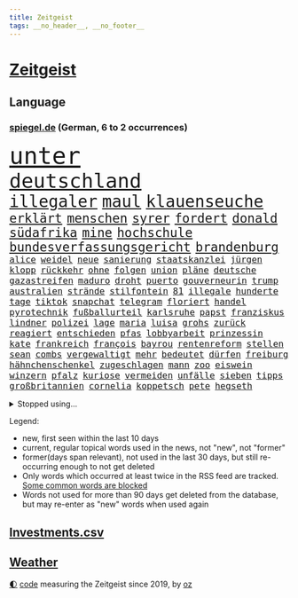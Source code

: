```yaml
---
title: Zeitgeist
tags: __no_header__, __no_footer__
---
```


# [Zeitgeist](https://oliz.io/zeitgeist/)

## Language

<h3><a href="https://www.spiegel.de" target="_blank">spiegel.de</a> (German, 6 to 2 occurrences)</h3>
<p style="font-family:monospace">
<span style="font-size:32pt"><a href="news_links.html#unter" class="current">unter</a></span>
<br>
<span style="font-size:27pt"><a href="news_links.html#deutschland" class="current">deutschland</a></span>
<br>
<span style="font-size:22pt"><a href="news_links.html#illegaler" class="current">illegaler</a></span>
<span style="font-size:22pt"><a href="news_links.html#maul" class="current">maul</a></span>
<span style="font-size:22pt"><a href="news_links.html#klauenseuche" class="new">klauenseuche</a></span>
<br>
<span style="font-size:17pt"><a href="news_links.html#erklärt" class="current">erklärt</a></span>
<span style="font-size:17pt"><a href="news_links.html#menschen" class="current">menschen</a></span>
<span style="font-size:17pt"><a href="news_links.html#syrer" class="current">syrer</a></span>
<span style="font-size:17pt"><a href="news_links.html#fordert" class="current">fordert</a></span>
<span style="font-size:17pt"><a href="news_links.html#donald" class="current">donald</a></span>
<span style="font-size:17pt"><a href="news_links.html#südafrika" class="current">südafrika</a></span>
<span style="font-size:17pt"><a href="news_links.html#mine" class="current">mine</a></span>
<span style="font-size:17pt"><a href="news_links.html#hochschule" class="current">hochschule</a></span>
<span style="font-size:17pt"><a href="news_links.html#bundesverfassungsgericht" class="current">bundesverfassungsgericht</a></span>
<span style="font-size:17pt"><a href="news_links.html#brandenburg" class="current">brandenburg</a></span>
<br>
<span style="font-size:12pt"><a href="news_links.html#alice" class="current">alice</a></span>
<span style="font-size:12pt"><a href="news_links.html#weidel" class="current">weidel</a></span>
<span style="font-size:12pt"><a href="news_links.html#neue" class="current">neue</a></span>
<span style="font-size:12pt"><a href="news_links.html#sanierung" class="current">sanierung</a></span>
<span style="font-size:12pt"><a href="news_links.html#staatskanzlei" class="new">staatskanzlei</a></span>
<span style="font-size:12pt"><a href="news_links.html#jürgen" class="current">jürgen</a></span>
<span style="font-size:12pt"><a href="news_links.html#klopp" class="current">klopp</a></span>
<span style="font-size:12pt"><a href="news_links.html#rückkehr" class="current">rückkehr</a></span>
<span style="font-size:12pt"><a href="news_links.html#ohne" class="current">ohne</a></span>
<span style="font-size:12pt"><a href="news_links.html#folgen" class="current">folgen</a></span>
<span style="font-size:12pt"><a href="news_links.html#union" class="current">union</a></span>
<span style="font-size:12pt"><a href="news_links.html#pläne" class="current">pläne</a></span>
<span style="font-size:12pt"><a href="news_links.html#deutsche" class="current">deutsche</a></span>
<span style="font-size:12pt"><a href="news_links.html#gazastreifen" class="current">gazastreifen</a></span>
<span style="font-size:12pt"><a href="news_links.html#maduro" class="current">maduro</a></span>
<span style="font-size:12pt"><a href="news_links.html#droht" class="current">droht</a></span>
<span style="font-size:12pt"><a href="news_links.html#puerto" class="current">puerto</a></span>
<span style="font-size:12pt"><a href="news_links.html#gouverneurin" class="new">gouverneurin</a></span>
<span style="font-size:12pt"><a href="news_links.html#trump" class="current">trump</a></span>
<span style="font-size:12pt"><a href="news_links.html#australien" class="current">australien</a></span>
<span style="font-size:12pt"><a href="news_links.html#strände" class="current">strände</a></span>
<span style="font-size:12pt"><a href="news_links.html#stilfontein" class="current">stilfontein</a></span>
<span style="font-size:12pt"><a href="news_links.html#81" class="current">81</a></span>
<span style="font-size:12pt"><a href="news_links.html#illegale" class="current">illegale</a></span>
<span style="font-size:12pt"><a href="news_links.html#hunderte" class="current">hunderte</a></span>
<span style="font-size:12pt"><a href="news_links.html#tage" class="current">tage</a></span>
<span style="font-size:12pt"><a href="news_links.html#tiktok" class="current">tiktok</a></span>
<span style="font-size:12pt"><a href="news_links.html#snapchat" class="current">snapchat</a></span>
<span style="font-size:12pt"><a href="news_links.html#telegram" class="current">telegram</a></span>
<span style="font-size:12pt"><a href="news_links.html#floriert" class="new">floriert</a></span>
<span style="font-size:12pt"><a href="news_links.html#handel" class="current">handel</a></span>
<span style="font-size:12pt"><a href="news_links.html#pyrotechnik" class="current">pyrotechnik</a></span>
<span style="font-size:12pt"><a href="news_links.html#fußballurteil" class="new">fußballurteil</a></span>
<span style="font-size:12pt"><a href="news_links.html#karlsruhe" class="current">karlsruhe</a></span>
<span style="font-size:12pt"><a href="news_links.html#papst" class="current">papst</a></span>
<span style="font-size:12pt"><a href="news_links.html#franziskus" class="current">franziskus</a></span>
<span style="font-size:12pt"><a href="news_links.html#lindner" class="current">lindner</a></span>
<span style="font-size:12pt"><a href="news_links.html#polizei" class="current">polizei</a></span>
<span style="font-size:12pt"><a href="news_links.html#lage" class="current">lage</a></span>
<span style="font-size:12pt"><a href="news_links.html#maria" class="current">maria</a></span>
<span style="font-size:12pt"><a href="news_links.html#luisa" class="new">luisa</a></span>
<span style="font-size:12pt"><a href="news_links.html#grohs" class="current">grohs</a></span>
<span style="font-size:12pt"><a href="news_links.html#zurück" class="current">zurück</a></span>
<span style="font-size:12pt"><a href="news_links.html#reagiert" class="current">reagiert</a></span>
<span style="font-size:12pt"><a href="news_links.html#entschieden" class="current">entschieden</a></span>
<span style="font-size:12pt"><a href="news_links.html#pfas" class="new">pfas</a></span>
<span style="font-size:12pt"><a href="news_links.html#lobbyarbeit" class="new">lobbyarbeit</a></span>
<span style="font-size:12pt"><a href="news_links.html#prinzessin" class="current">prinzessin</a></span>
<span style="font-size:12pt"><a href="news_links.html#kate" class="current">kate</a></span>
<span style="font-size:12pt"><a href="news_links.html#frankreich" class="current">frankreich</a></span>
<span style="font-size:12pt"><a href="news_links.html#françois" class="current">françois</a></span>
<span style="font-size:12pt"><a href="news_links.html#bayrou" class="current">bayrou</a></span>
<span style="font-size:12pt"><a href="news_links.html#rentenreform" class="new">rentenreform</a></span>
<span style="font-size:12pt"><a href="news_links.html#stellen" class="current">stellen</a></span>
<span style="font-size:12pt"><a href="news_links.html#sean" class="current">sean</a></span>
<span style="font-size:12pt"><a href="news_links.html#combs" class="current">combs</a></span>
<span style="font-size:12pt"><a href="news_links.html#vergewaltigt" class="current">vergewaltigt</a></span>
<span style="font-size:12pt"><a href="news_links.html#mehr" class="current">mehr</a></span>
<span style="font-size:12pt"><a href="news_links.html#bedeutet" class="current">bedeutet</a></span>
<span style="font-size:12pt"><a href="news_links.html#dürfen" class="current">dürfen</a></span>
<span style="font-size:12pt"><a href="news_links.html#freiburg" class="current">freiburg</a></span>
<span style="font-size:12pt"><a href="news_links.html#hähnchenschenkel" class="new">hähnchenschenkel</a></span>
<span style="font-size:12pt"><a href="news_links.html#zugeschlagen" class="new">zugeschlagen</a></span>
<span style="font-size:12pt"><a href="news_links.html#mann" class="current">mann</a></span>
<span style="font-size:12pt"><a href="news_links.html#zoo" class="current">zoo</a></span>
<span style="font-size:12pt"><a href="news_links.html#eiswein" class="new">eiswein</a></span>
<span style="font-size:12pt"><a href="news_links.html#winzern" class="new">winzern</a></span>
<span style="font-size:12pt"><a href="news_links.html#pfalz" class="current">pfalz</a></span>
<span style="font-size:12pt"><a href="news_links.html#kuriose" class="current">kuriose</a></span>
<span style="font-size:12pt"><a href="news_links.html#vermeiden" class="current">vermeiden</a></span>
<span style="font-size:12pt"><a href="news_links.html#unfälle" class="current">unfälle</a></span>
<span style="font-size:12pt"><a href="news_links.html#sieben" class="current">sieben</a></span>
<span style="font-size:12pt"><a href="news_links.html#tipps" class="current">tipps</a></span>
<span style="font-size:12pt"><a href="news_links.html#großbritannien" class="current">großbritannien</a></span>
<span style="font-size:12pt"><a href="news_links.html#cornelia" class="current">cornelia</a></span>
<span style="font-size:12pt"><a href="news_links.html#koppetsch" class="new">koppetsch</a></span>
<span style="font-size:12pt"><a href="news_links.html#pete" class="current">pete</a></span>
<span style="font-size:12pt"><a href="news_links.html#hegseth" class="current">hegseth</a></span>
</p>
<details>
<summary>Stopped using...</summary>
<p class="former" style="font-size:12pt">
alexej(1545) co₂(1545) gesundheitsminister(1545) nawalny(1545) verhandelt(1545) kurzfristig(1544) liste(1544) neuseeland(1544) verpflichtet(1544) vorbereitet(1544) eindruck(1543) modelle(1543) präsentieren(1543) tempo(1543) gemeinden(1542) pandemie(1542) and(1541) fürchtet(1541) generalsekretär(1541) geworfen(1541) kriminellen(1541) mario(1541) razzia(1541) treffer(1541) besiegt(1540) reiche(1540) ausländische(1539) erfolge(1539) leisten(1539) rezept(1539) richtige(1539) stößt(1539) tests(1539) träumen(1539) weltweite(1539) überwinden(1539) amerikanische(1538) bauen(1538) einreisen(1538) emmanuel(1538) macron(1538) schlimm(1538) stoßen(1538) summe(1538) teheran(1538) teilte(1538) unrecht(1538) versorgt(1538) beraten(1537) leichter(1537) signal(1537) teilnehmen(1537) verlierer(1537) besetzt(1536) maßnahme(1536) rat(1536) verpassen(1536) voraus(1536) gesamte(1535) klage(1535) reduziert(1535) werke(1535) halbfinale(1534) klingt(1534) vorsitzenden(1534) bahnhof(1533) eintracht(1533) lager(1533) spott(1533) betreiber(1532) langfristig(1532) wies(1532) wähler(1532) meinem(1531) riesige(1531) radikale(1530) unterricht(1530) wohnhaus(1530) einsetzen(1529) song(1529) euparlament(1528) entscheidenden(1527) veranstalter(1527) verschwand(1527) tür(1525) ermittlern(1523) olympische(1523) warm(1523) william(1523) begeistert(1522) gründen(1522) berühmten(1521) betrifft(1520) erfüllt(1520) frisch(1520) aufgetaucht(1519) ehe(1519) einreise(1519) wahrscheinlich(1519) gewinn(1518) hinten(1515) schriftsteller(1515) kooperation(1514) informiert(1512) pleite(1512) klasse(1507) gelandet(1506) schaut(1505) thüringer(1504) provoziert(1500) versorgung(1500) vormarsch(1416) panzer(1411) zusammenbruch(1396) krieges(1319) drohende(1302) kleidung(1281) auswärtige(1278) autoren(1265) insbesondere(1262) king(1216) universität(1207) gemeinschaft(1202) gehälter(1199) nfl(1191) kursieren(1180) fachkräfte(1172) stern(1168) magazin(1160) verteidiger(1154) lieferungen(1153) militärischen(1137) invasion(1114) verschiedenen(1109) krebs(1079) geplatzt(1078) spielern(1076) explosionen(1073) betreibt(1048) mbappé(1045) erneuerbare(1024) flüchten(1006) günstiger(1006) wiederaufbau(1002) fußballerinnen(997) durchsuchen(986) großmutter(978) debattiert(943) ausbauen(942) iii(940) bedarf(938) veröffentlichen(928) baum(921) vermissten(921) zuwanderung(921) osnabrück(918) schließlich(913) namens(901) stören(896) legal(895) aufmerksam(872) 05(863) hände(862) gott(857) lula(846) entstehen(844) ersetzt(842) hit(813) mama(797) ulm(781) spion(780) böhmermann(773) geheim(767) 4(764) testet(764) kommentiert(759) nico(756) airbus(752) gekündigt(744) gelegenheit(744) gestalten(742) aufgelöst(740) opfers(737) dritter(736) mag(730) minderjährige(709) wasserstoff(705) openai(700) technologie(700) verschleppt(693) manöver(692) dfbpokal(681) brauche(679) instituts(674) toll(671) wurzeln(669) gala(662) hamilton(661) lewis(661) spiegelreport(660) stürme(658) wendepunkt(658) tragischen(653) hinweg(652) optionen(645) hauptrolle(643) errichten(637) kippen(636) zittern(636) 13jährige(633) samuel(616) tickets(610) berühmtesten(595) erheblich(594) florenz(590) mohammed(583) mahnen(582) lebensgefährlich(581) partien(580) kylian(570) budget(569) obersten(554) ralf(554) vorlegen(550) quellen(549) awards(546) popstars(542) vertrauter(542) essener(539) erderwärmung(537) football(522) entpuppt(521) service(516) folter(511) meyer(500) alaska(494) fraktion(491) 24jährige(489) 42(488) american(488) zusammengebrochen(479) gewinner(477) neuauflage(473) miliz(472) ständige(464) comedian(461) isst(461) rief(460) darstellung(458) berüchtigte(457) nachbarland(452) eröffnung(451) besetzung(450) bahnsteig(447) lahmgelegt(444) kundgebungen(442) gravierenden(441) 2035(439) nahost(434) willkommen(430) betonte(429) gefährlichsten(425) vulkanausbruch(424) menschenrechte(422) cottbus(420) herbe(420) dokument(419) flensburg(419) mangelt(417) via(414) hasst(413) wegfallen(410) signalisiert(409) aufzeichnungen(406) stationieren(403) haftstrafen(398) ließe(396) ruanda(396) taugt(389) demnächst(385) wackelt(384) 18jährige(383) bestraft(383) falls(383) dubai(381) 93(380) stuttgarter(379) größe(378) historischer(374) kriegsschiffe(374) oberverwaltungsgericht(372) brasilianische(369) grande(368) hugh(368) erfuhr(365) gezahlt(365) mehrfamilienhaus(365) immunität(364) schwarzgrün(362) eilantrag(360) mögen(360) you(360) operation(359) abermals(357) christina(355) ruiniert(353) droge(352) wettkampf(349) arbeitsminister(345) rüsten(344) sony(343) vorbereiten(343) wofür(342) anwesend(341) anpassung(340) beantragt(340) gepäck(339) jackson(337) exmann(336) haag(334) territorium(329) gratuliert(328) festhalten(325) herausforderer(325) vergewaltigungen(325) vergibt(323) fahndet(319) gefälschte(319) jena(317) mitarbeiterin(317) lebenslang(315) historisch(314) digitalpakt(312) mallorca(311) manfred(311) 74(308) frühe(308) regimes(307) kanzlerin(303) schreibtisch(299) usmedien(298) held(297) schülerinnen(297) superreichen(296) stammen(295) dienen(294) sarah(294) 1982(293) dortmunds(292) legten(292) rheinmetall(292) hessischen(290) fotografiert(289) märkte(289) klettert(287) spitzenkandidaten(287) klagte(286) georg(285) erfolgreicher(282) überlassen(282) mischung(281) pole(281) schmerzensgeld(280) matchwinner(279) 18jährigen(278) aufsichtsrat(278) lieder(277) dokumentation(276) flossen(276) stemmt(276) boxer(275) drittes(275) reiht(274) bewerten(273) 2029(271) fester(271) riskante(271) staatschefs(270) infos(268) katja(268) milliardengeschäft(266) königlichen(263) brutale(262) grauen(262) 44(261) elektromobilität(261) techniken(261) boykottieren(257) grandiosen(257) eurowings(256) milliardäre(256) escooter(255) ausgeweitet(252) pelosi(252) kirchen(251) engel(249) oberster(249) starkregen(249) autobranche(247) figuren(247) kommentieren(247) akteure(245) handwerk(245) mclaren(245) römische(245) vereinbaren(245) 111(244) auswärtiges(243) mücken(243) verlaufen(243) angeschlagenen(241) orthodoxe(241) amtsgericht(237) jeweiligen(237) systematisch(237) quartal(235) nachfolgerin(234) positive(234) wandel(234) eingestürzt(233) eskalieren(233) attentats(231) lando(231) norris(231) weibchen(230) kryptowährung(229) films(228) stationierung(228) bande(227) perfekt(227) sportlerinnen(227) schärferes(225) ultrarechte(225) var(225) eigenheim(224) sternschnuppen(224) vergnügen(224) lebenserwartung(223) organisiert(222) heinz(221) europäisches(220) entwirft(219) reus(218) juan(217) resolution(216) beißt(215) kennedy(215) eras(213) ausgesagt(212) marschieren(212) flick(211) hansi(211) uswahlen(211) verschwundenen(210) zitiert(210) eingesperrt(209) einsteigen(208) plünderungen(206) diebstahls(205) extremwetter(205) bewegende(204) suchten(204) rekordsumme(203) berüchtigt(201) sportgeschichte(200) übte(199) rückblick(196) beschweren(195) gabriel(193) lösungen(193) potenziell(193) magie(192) kocht(190) sklerose(189) krone(188) wachsende(187) abgelöst(186) beschleunigt(186) gefälschten(186) jemanden(186) nationalhymne(184) performance(182) 25jährigen(181) ariana(180) popsängerin(180) tops(180) guirassy(178) serhou(178) autounfall(177) standorten(177) vergewaltigte(177) legende(176) kalt(175) überwiegend(175) beziehen(174) kalender(174) stabilität(174) baseball(173) schleppen(173) wiegt(173) flohen(172) music(172) immens(171) massen(171) unwettern(171) weltgesundheitsorganisation(169) parat(168) qualifying(167) schalten(166) tirol(166) wohnzimmer(166) anruf(164) meldeten(164) monatlichen(164) erdloch(163) raumfahrtsparte(163) donezk(162) externe(162) geschäftsmodell(162) merkt(160) endlosen(159) derart(158) verstorben(157) badewanne(156) deckeln(156) anrichten(155) brutalität(154) eiszeit(154) entsprechende(154) gräben(154) komödie(154) postete(154) buckelwal(153) reuter(153) schwierigen(153) pennsylvania(152) geurteilt(150) stechen(150) feststellen(149) freundschaften(148) nicolas(148) privatjets(148) radio(148) toskana(148) ermorden(147) ideologische(147) skepsis(147) tatwaffe(147) werft(147) zukommt(147) ermordete(146) fahnenflucht(146) yoga(146) austin(145) penis(145) schau(145) secret(145) änderung(145) gangs(143) shogun(143) uspolitik(143) altstadt(142) jones(142) gelohnt(141) highlights(141) nutze(141) spendengelder(141) aggressive(140) arbeitskräften(140) befeuert(140) freistaat(140) nationalistische(140) schwerin(140) brandanschlägen(139) hügel(139) menschlicher(138) nähert(138) status(138) weint(138) geknackt(136) gezielte(135) transformation(135) impfgegner(133) belege(132) entlassungen(132) vollzieht(130) anhaltende(129) ausgetauscht(129) beschmiert(129) borg(129) gleicht(129) verfasst(129) verursachen(129) viren(129) benutzte(128) reichtum(128) trauriger(128) abstürzen(127) sonnenschein(127) 1992(126) elektrolimousine(126) risse(126) woidke(126) rogan(125) schuster(125) zwischenbilanz(125) lichtblick(124) carpenter(123) multiple(123) vergangen(123) ohrfeige(122) sergej(122) einmarsch(121) states(121) swing(121) profiteure(120) sahen(120) rose(119) bakterien(118) großbrand(118) zweistelligen(118) überrollt(118) borkum(117) filmt(117) flüchtet(117) image(117) zugriff(117) erstaunliche(115) vertriebenen(115) mtv(114) neunten(114) vereinte(114) kathrin(113) landesverbände(113) zweitgrößte(113) bewirbt(112) bezwingt(111) espresso(111) wolfsburg(111) jugendtrainer(110) ausdauer(109) mathematik(109) stationiert(109) covorsitzende(108) gratulieren(108) nordseeinsel(108) anlässlich(107) erleichterte(107) vollstreckt(107) wohnkosten(107) gebannt(106) jährliche(106) mönchengladbach(106) speziellen(106) berühmter(105) bundesligasamstag(105) galaxy(105) heikle(105) versteckte(105) schwachstellen(104) universum(104) aufsichtsratschef(103) belastung(103) berlinneukölln(103) code(103) fremder(103) rausgeworfen(103) geldbeutel(101) 1200(100) befunden(99) bernhard(99) flexible(99) jim(99) jurist(99) washingtons(99) überstand(99) energiepreise(98) kaufprämie(98) sigmar(98) kommissionschefin(97) angeschwemmt(96) größtem(96) sparmaßnahmen(96) unobericht(96) bescheiden(95) silke(95) 2500(94) gomez(94) selena(94) lkwfahrer(93) mathe(93) übergossen(93) 37jähriger(92) buckingham(91) doppelpack(91) pikante(91) einseitige(90) fußballstars(90) handelskammer(90) konsole(90) liechtenstein(90) maßregelvollzug(90) raygun(90) ruprecht(90) siegesserie(90) voigt(90) barnier(89) schärferer(89) spiegelredakteure(89) verletzende(89) zerlegen(89) messe(88) nachlesen(88) playstation(88) shops(88) unterschreibt(88) volkswagenkrise(88) beurteilt(87) eilt(87) konrad(87) kunstwelt(87) staatsgebiet(87) zumutungen(87) distanzen(86) gezockt(86) mehrheitsverhältnisse(86) na(86) trendsport(86) warnzeichen(86) weine(86) anzupassen(85) bewährungsstrafe(85) freies(85) selfies(85) statue(85) vaude(85) wiesbaden(85) bekäme(84) bundesweite(84) geschäftsräume(84) kommandeur(84) milizionäre(84) natürliche(84) rettungswagen(84) sturmgewehr(84) cdukanzlerkandidat(83) enttäuschten(83) fotografieren(83) unsterblich(83) verschenken(83) wohngebäude(83) zerstückelt(83) 182(82) anzeigen(82) dubiose(82) erlaubnis(82) gerechte(82) medizinern(82) mutterschaft(82) voraussichtlich(82) antisemitischen(81) ballerina(81) formel1weltmeister(81) geladen(81) horner(81) irgendwie(81) krankenstand(81) liveticker(81) strompreisen(81) veranstaltungen(81) modifizierte(80) überwachungskamera(80) delay(79) drastischen(79) echter(79) expolizist(79) fotoausstellung(79) schuhe(79) vwkonzern(79) we(79) zeitgeist(79) fortuna(78) kelly(78) knoten(78) patzer(78) speist(78) völkerrechtler(78) überproduktion(78) fokussieren(77) klimaaktivistin(77) korea(77) robben(77) sprengt(77) stadtautobahn(77) diversity(76) leihgabe(76) stiefeln(76) ängste(76) antoine(75) cdukandidat(75) infektionen(75) stromausfälle(75) bemängelt(74) bereist(74) entleert(74) konkreten(74) seitenhieb(74) hausbesuche(73) kleinigkeiten(73) modegeschäft(73) neuerung(73) olympiastadion(73) 7000(72) bcg(72) campbell(72) kulturellen(72) laufenden(72) malta(72) rutte(72) unentbehrlich(72) bewerber(71) bowles(71) camillas(71) dimensionen(71) gestimmt(71) grant(71) hiobsbotschaft(71) joker(71) nike(71) pornos(71) rauchverbot(71) verblüfft(71) wurst(71) fight(70) gelbrot(70) gelungene(70) mehrjährige(70) nette(70) norbert(70) verewigt(70) verwundeten(70) baseballprofi(69) empfehlenswert(69) exemplare(69) flüchtlingsboot(69) kunstszene(69) memoiren(69) moeller(69) votum(69) 1600(68) andersdenkende(68) fünfeinhalb(68) präzise(68) tierarten(68) wille(68) abrechnung(67) auslandsreisen(67) cumexskandal(67) eingelegt(67) schachbrett(67) stagniert(67) besorgnis(66) bundesligatopspiel(66) klopfen(66) taiwans(66) betrugsmasche(65) eingestiegen(65) größeres(65) inhaftiert(65) zunehmen(65) 320(64) friedlichen(64) gefoltert(64) gerd(64) gerichtssaal(64) grausamkeit(64) milan(64) spiegeljournalistin(64) symbolisch(64) verfallsdatum(64) bröning(63) eddie(63) hansjoachim(63) importe(63) leseempfehlungen(63) paartherapeutin(63) preisträgern(63) unterwerfung(63) wissenschaftsredaktion(63) zwangsarbeit(63) anschaffen(62) bestattet(62) callcenter(62) exsoldat(62) okay(62) sportvorstand(62) befinde(61) globales(61) unzählige(61) ansonsten(60) aufzuschreiben(60) lebenszeichen(60) mafiöser(60) martialisch(60) schnellere(60) this(60) vogue(60) ausleihen(59) braven(59) leere(59) mischte(59) 8(58) bekenntnis(58) bewaffnung(58) einzubringen(58) enormer(58) kifirma(58) meteorologe(58) schwangerschaftsabbruch(58) asia(57) bekämen(57) bewegenden(57) erwachsen(57) geladene(57) tarife(57) tiefgreifende(57) vollkommen(57) watzke(57) überwachungskameras(57) durchsuchungen(56) enkeltrickbetrüger(56) evpchef(56) fahrräder(56) fsv(56) straßenverkehrsordnung(56) tanzen(56) verständigung(56) ausgegeben(55) pein(55) rki(55) stopp(55) wolfsburgs(55) zusagen(55) arztes(54) obduktion(54) abschaltung(53) aufgeholt(53) leichenteile(53) unfallopfer(53) vorweihnachtszeit(53) ausgeräumt(52) fashionindustrie(52) koalitionsvertrag(52) label(52) supersportwagen(52) umgebracht(52) unterschreiben(52) drogenmafia(51) kassieren(51) organspende(51) rappt(51) tagesschau(51) abgedreht(50) berühmtem(50) betracht(50) broadway(50) deutschem(50) euland(50) richtete(50) stadionverbote(50) anfühlt(49) covid19(49) kompakt(49) saarbrücken(49) teenagers(49) umgestellt(49) characterai(48) gewaltiger(48) jayz(48) kulinarische(48) nachwuchses(48) organe(48) schauspielstar(48) sommerzeit(48) gruselkabinett(47) michail(47) vorwirft(47) arbeitskosten(46) board(46) gewaltige(46) inmitten(46) maßstäbe(46) alkoholmissbrauch(45) bianca(45) dhabi(45) gefangener(45) herrschern(45) machtverteilung(45) militärbündnis(45) mitarbeitenden(45) umweltminister(45) kongress(44) rundfunkbeitrag(44) silva(44) sonderzug(44) angehört(43) anstrengungen(43) beharrt(43) ermöglichte(43) errechnet(43) cd(42) chatgruppen(42) patronen(42) ungebremst(42) candela(41) crasht(41) kleidungsstück(41) verursacher(41) camus(40) platzierung(40) wohlfühlen(40) zukunftspläne(40) badenoch(39) beiträgen(39) boykottierte(39) einhalten(39) genuss(39) kemi(39) persönlicher(39) sonntags(39) süd(39) wahlbeeinflussung(39) zuschüsse(39) 2800(38) influencerinnen(38) murphy(38) palästinenserhilfswerks(38) vortag(38) cdupolitikerin(37) feministische(37) jill(37) menschenrechtsorganisation(37) versäumnisse(37) zurückgemeldet(37) 343(36) dobrindt(36) justizministerium(36) meistgehörte(36) nachhaltige(36) paus(36) staatsstreich(36) sätze(36) übergabe(36) 1800(35) amused(35) ausgaben(35) berüchtigten(35) binden(35) cop(35) meines(35) lawrow(34) lost(34) minderheitsregierung(34) oszetreffen(34) trockenen(34) verbesserungen(34) weihnachtsgeld(34) wmkampf(34) australiens(33) columbia(33) dominanten(33) radsportler(33) ripley(33) wirtschaftswissenschaftler(33) abschreiben(32) amtierende(32) hütte(32) improvisieren(32) lobte(32) royale(32) angestellte(31) gewalttätige(31) gisele(31) greenpeace(31) hülkenberg(31) isabell(31) partnern(31) arktis(30) buchungstrick(30) camilla(30) läuten(30) notredame(30) schnellstmöglich(30) unsicherer(30) uskongress(30) vorindustriellen(30) wahlkampfmodus(30) wal(30) apotheke(29) jahrelange(29) kulturell(29) millionenbereich(29) untermauern(29) üppiger(29) brandmauer(28) crewmitgliedern(28) elternhaus(28) mourinho(28) schmerz(28) benennen(27) bukarest(27) coote(27) infowars(27) inhaftieren(27) lagerhalle(27) onion(27) parodie(27) rita(27) satirezeitschrift(27) antiken(26) argentinischen(26) julius(26) keirin(26) medienberichte(26) provokationen(26) wimmelt(26) aufklären(25) geduld(25) høiby(25) kronprinzessin(25) marius(25) mondlandung(25) olympiabewerbung(25) val(25) weitreichenden(25) banane(24) gerald(24) mettemarits(24) prophezeit(24) restriktive(24) angereist(23) diente(23) ernennt(23) mettemarit(23) mini(23) verfrüht(23) befreiung(22) fahnen(22) nachgewiesen(22) todoliste(22) toxischer(22) bswgründerin(21) oz(21) preisschock(21) stiefmutter(21) tennisplatz(21) texten(21) zigaretten(21) angehören(20) begreifen(20) drohendes(20) ertragen(20) französin(20) hapert(20) ios(20) krankenversicherungen(20) rekordverdächtige(20) hinlegen(19) weltpolitik(19) geschäftsleute(18) hilfsorganisation(18) proeuropäische(18) ruinieren(18) toxische(18) billiganbieter(17) chefredakteurin(17) epochal(17) evan(17) lawrence(17) liren(17) nan(17) 62jährige(16) botox(16) handballem(16) mitangeklagten(16) verbindliche(16) veruntreut(16) bleibende(15) bluesky(15) freispruch(15) popsuperstar(15) räumung(15) spionageabwehr(15) vereinigung(15) einstecken(14) fußstapfen(14) mitgliederversammlung(14) spielraum(14) abwasserproben(13) mitgliedschaft(13) unhaltbar(13) unterfranken(13) verankert(13) werner(13) ddaypapier(12) falschaussage(12) heimkehr(12) heran(12) tassen(12) umweltministerium(12) assadregime(11) bundesgeschäftsführer(11) fehlanzeige(11) geschenketipps(11) usrepräsentantenhauses(11) zach(11) zwillingstöchter(11)
</p>
</details>
<p>Legend:
<ul>
<li><span class="new">new</span>, first seen within the last 10 days</li>
<li><span class="current">current</span>, regular topical words used in the news, not "new", not "former"</li>
<li><span class="former">former(days span relevant)</span>, not used in the last 30 days, but still re-occurring enough to not get deleted</li>
<li>Only words which occurred at least twice in the RSS feed are tracked. <a href="language/filters.py">Some common words are blocked</a></li>
<li>Words not used for more than 90 days get deleted from the database, but may re-enter as "new" words when used again</li>
</ul>
</p>

## [Investments](investments.html)[.csv](investments.csv)

## [Weather](weather.html)

<footer>
<a href="javascript:toggleTheme()" class="nav">🌓</a>
<a href="https://github.com/ooz/zeitgeist">code</a> measuring the Zeitgeist since 2019, by <a href="https://oliz.io">oz</a>
</footer>
